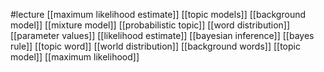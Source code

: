 #lecture
[[maximum likelihood estimate]]
[[topic models]]
[[background model]]
[[mixture model]]
[[probabilistic topic]]
[[word distribution]]
[[parameter values]]
[[likelihood estimate]]
[[bayesian inference]]
[[bayes rule]]
[[topic word]]
[[world distribution]]
[[background words]]
[[topic model]]
[[maximum likelihood]]

